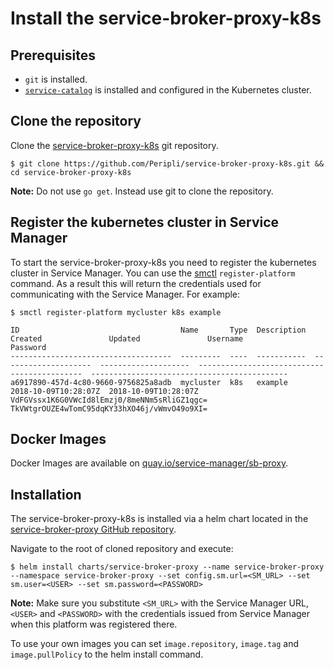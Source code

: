 # Install the service-broker-proxy-k8s

## Prerequisites

* `git` is installed.
* [`service-catalog`](https://github.com/kubernetes-incubator/service-catalog/blob/master/docs/install.md) is installed and configured in the Kubernetes cluster.

## Clone the repository

Clone the [service-broker-proxy-k8s](https://github.com/Peripli/service-broker-proxy-k8s) git repository.

```console
$ git clone https://github.com/Peripli/service-broker-proxy-k8s.git && cd service-broker-proxy-k8s
```

**Note:** Do not use `go get`. Instead use git to clone the repository.

## Register the kubernetes cluster in Service Manager

To start the service-broker-proxy-k8s you need to register the kubernetes cluster in Service Manager. You can use the [smctl](./cli.md) `register-platform` command.
As a result this will return the credentials used for communicating with the Service Manager.
For example:

```console
$ smctl register-platform mycluster k8s example

ID                                    Name       Type  Description  Created               Updated               Username                                      Password
------------------------------------  ---------  ----  -----------  --------------------  --------------------  --------------------------------------------  --------------------------------------------
a6917890-457d-4c80-9660-9756825a8adb  mycluster  k8s   example      2018-10-09T10:28:07Z  2018-10-09T10:28:07Z  VdFGVssx1K6G0VWcId8lEmzj0/8meNNm5sRliGZ1qgc=  TkVWtgrOUZE4wTomC95dqKY33hXO46j/vWmvO49o9XI=
```

## Docker Images

Docker Images are available on [quay.io/service-manager/sb-proxy](https://quay.io/repository/service-manager/sb-proxy-k8s).

## Installation

The service-broker-proxy-k8s is installed via a helm chart located in the [service-broker-proxy GitHub repository](https://github.com/Peripli/service-broker-proxy-k8s).

Navigate to the root of cloned repository and execute:

```console
$ helm install charts/service-broker-proxy --name service-broker-proxy --namespace service-broker-proxy --set config.sm.url=<SM_URL> --set sm.user=<USER> --set sm.password=<PASSWORD>
```

**Note:** Make sure you substitute `<SM_URL>` with the Service Manager URL, `<USER>` and `<PASSWORD>` with the credentials issued from Service Manager when this platform was registered there.

To use your own images you can set `image.repository`, `image.tag` and `image.pullPolicy` to the helm install command.
